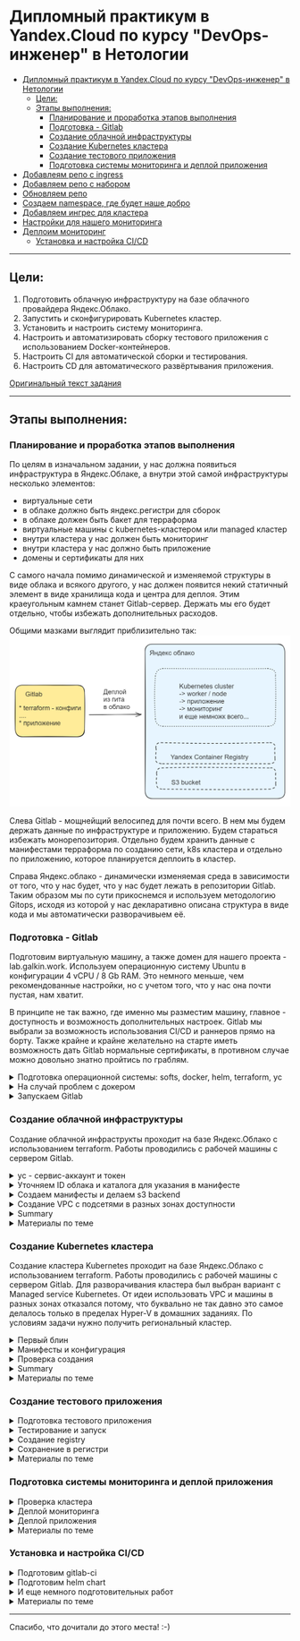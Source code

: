 # Дипломный практикум в Yandex.Cloud по курсу "DevOps-инженер" в Нетологии

- [Дипломный практикум в Yandex.Cloud по курсу "DevOps-инженер" в Нетологии](#дипломный-практикум-в-yandexcloud-по-курсу-devops-инженер-в-нетологии)
  - [Цели:](#цели)
  - [Этапы выполнения:](#этапы-выполнения)
    - [Планирование и проработка этапов выполнения](#планирование-и-проработка-этапов-выполнения)
    - [Подготовка - Gitlab](#подготовка---gitlab)
    - [Создание облачной инфраструктуры](#создание-облачной-инфраструктуры)
    - [Создание Kubernetes кластера](#создание-kubernetes-кластера)
    - [Создание тестового приложения](#создание-тестового-приложения)
    - [Подготовка cистемы мониторинга и деплой приложения](#подготовка-cистемы-мониторинга-и-деплой-приложения)
- [Добавлеям репо с ingress](#добавлеям-репо-с-ingress)
- [Добавляем репо с набором](#добавляем-репо-с-набором)
- [Обновляем репо](#обновляем-репо)
- [Создаем namespace, где будет наше добро](#создаем-namespace-где-будет-наше-добро)
- [Добавляем ингрес для кластера](#добавляем-ингрес-для-кластера)
- [Настройки для нашего мониторинга](#настройки-для-нашего-мониторинга)
- [Деплоим мониторинг](#деплоим-мониторинг)
    - [Установка и настройка CI/CD](#установка-и-настройка-cicd)

---
## Цели:

1. Подготовить облачную инфраструктуру на базе облачного провайдера Яндекс.Облако.
2. Запустить и сконфигурировать Kubernetes кластер.
3. Установить и настроить систему мониторинга.
4. Настроить и автоматизировать сборку тестового приложения с использованием Docker-контейнеров.
5. Настроить CI для автоматической сборки и тестирования.
6. Настроить CD для автоматического развёртывания приложения.

[Оригинальный текст задания](readme.md)

---

## Этапы выполнения:

### Планирование и проработка этапов выполнения

По целям в изначальном задании, у нас должна появиться инфраструктура в Яндекс.Облаке, а внутри этой самой инфраструктуры несколько элементов:
* виртуальные сети
* в облаке должно быть яндекс.регистри для сборок
* в облаке должен быть бакет для терраформа 
* виртуальные машины с kubernetes-кластером или managed кластер
* внутри кластера у нас должен быть мониторинг
* внутри кластера у нас должно быть приложение
* домены и сертификаты для них

С самого начала помимо динамической и изменяемой структуры в виде облака и всякого другого, у нас должен появится некий статичный элемент в виде хранилища кода и центра для деплоя. Этим краеугольным камнем станет Gitlab-сервер. Держать мы его будет отдельно, чтобы избежать дополнительных расходов.

Общими мазками выглядит приблизительно так:
![общая схема](img/scheme.png)

Слева Gitlab - мощнейщий велосипед для почти всего. В нем мы будем держать данные по инфраструктуре и приложению. Будем стараться избежать монорепозитория. Отдельно будем хранить данные с манифестами терраформа по созданию сети, k8s кластера и отдельно по приложению, которое планируется деплоить в кластер.

Справа Яндекс.облако - динамически изменяемая среда в зависимости от того, что у нас будет, что у нас будет лежать в репозитории Gitlab. Таким образом мы по сути прикоснемся и используем методологию Gitops, исходя из которой у нас декларативно описана структура в виде кода и мы автоматически разворачивыем её.

### Подготовка - Gitlab

Подготовим виртуальную машину, а также домен для нашего проекта - lab.galkin.work. Используем операционную систему Ubuntu в конфигурации 4 vCPU / 8 Gb RAM. Это немного меньше, чем рекомендованные настройки, но с учетом того, что у нас она почти пустая, нам хватит.

В принципе не так важно, где именно мы разместим машину, главное - доступность и возможность дополнительных настроек. Gitlab мы выбрали за возможность использования CI/CD и раннеров прямо на борту. Также крайне и крайне желательно на старте иметь возможность дать Gitlab нормальные сертификаты, в противном случае можно довольно знатно пройтись по граблям. 

<details>
  <summary>Подготовка операционной системы: softs, docker, helm, terraform, yc</summary>

![сервер Gitlab](img/gitlab-srv.png)

  * **Сменим хостнейм**
  ```  hostnamectl set-hostname lab.galkin.work ```

  * **Немного украсим внешний вид**
  ``` cat /dev/null > .bash_profile; nano .bash_profile ```

  ``` 
  PS1="\[\033[1;36m\]\t \[\e[39m\][\[\e[31m\]\u\[\e[39m\]@\[\e[35m\]\h\[\e[39m\]:\[\e[1;34m\]\w\[\e[m\] \[\e[39m\]] \[\e[0;31m\]\$ \[\e[m\]\[\e[0;37m\]"
  export HISTTIMEFORMAT="%d/%m/%y %T "
 ```
  
  * **Обновим систему**
  ```  apt update && apt upgrade --yes --force-yes ```

  * **Установим софты**
   ``` apt install  mc curl wget htop vnstat monit ncdu nano git rsync host whois dnsutils sysstat iotop pwgen siege sshfs nmap p7zip-full screen nmap python3 python3-pip nmon expect pv etckeeper mtr auditd acct jq --yes  ```

  * **Установим docker**
   ``` sudo apt install apt-transport-https ca-certificates curl software-properties-common --yes && curl -fsSL https://download.docker.com/linux/ubuntu/gpg | sudo apt-key add - &&  sudo add-apt-repository "deb [arch=amd64] https://download.docker.com/linux/ubuntu focal stable" &&  sudo apt-cache policy docker-ce &&  sudo apt install docker-ce docker-ce-cli containerd.io docker-buildx-plugin docker-compose-plugin docker-compose --yes && sudo systemctl status docker &&  docker ps ```

  * **Установим helm**
  ```
  snap install helm --classic
  ```  

  * **Установим kubectl**
  ```
  snap install kubectl --classic
  ```  

  * **Установим terraform**
  ```
  wget https://hashicorp-releases.yandexcloud.net/terraform/1.8.3/terraform_1.8.3_linux_amd64.zip
  unzip terraform_*_linux_amd64.zip
  sudo mv terraform /usr/local/bin/
  ```

  * **Установим автоподстановки**
```
terraform -install-autocomplete
```

А также нам нужно добавить провайдер - Яндекс, скачать его с санкционного терраформа будет немного проблематично.
```
nano ~/.terraformrc
```
```
provider_installation {
  network_mirror {
    url = "https://terraform-mirror.yandexcloud.net/"
    include = ["registry.terraform.io/*/*"]
  }
  direct {
    exclude = ["registry.terraform.io/*/*"]
  }
}
```

  * **Установим yc**
  ```
  curl -sSL https://storage.yandexcloud.net/yandexcloud-yc/install.sh | bash

  source "/root/.bashrc"  
  ```

  * **Сгенерируем ключи**
  ```
  ssh-keygen -t rsa
  ssh-keygen -t ed25519
  ```  
</details>



<details>
  <summary>На случай проблем с докером</summary>

  ```
   nano /etc/docker/daemon.json  
  ```

  ```
  {
  "registry-mirrors": [      
          "https://dockerhub.timeweb.cloud",
          "https://huecker.io"
  ]
  }
  ```

  При наличии домена и VPS в зазеркалье можно нехитрым образом сделать свой миррор, что более предпочтительно

  * [_env](src/docker-mirror/_env) - переименовать в .env и указать свой домен (А запись нужно указать заранее, иначе сертификат сразу можно не получить!)
  * [config.yml](src/docker-mirror/config.yml) - конфигурационный файл для registry
  * [docker-compose.yml](src/docker-mirror/docker-compose.yml) - запускаем как обычно
  * [traefik.yml](src/docker-mirror/traefik.yml) - доп. конфиг для Traefik
  
</details>

<details>
  <summary>Запускаем Gitlab</summary>

* **Подготовим docker-compose для Gitlab**

docker-compose.yml

```
version: '3.7'

services:
  web:
    image: 'gitlab/gitlab-ce:16.9.8-ce.0'
    restart: always
    hostname: 'lab.galkin.work'
    environment:
      GITLAB_OMNIBUS_CONFIG: |
        external_url 'https://lab.galkin.work'
        gitlab_rails['gitlab_shell_ssh_port'] = 2224
    ports:
      - '80:80'
      - '443:443'
      - '2224:22'
    volumes:
      - './config:/etc/gitlab'
      - './logs:/var/log/gitlab'
      - './data:/var/opt/gitlab'
    shm_size: '256m'
  ```

```
docker-compose up -d
```

* **Зададим пароль пользователя**

```
docker exec -it gitlab /bin/bash
gitlab-rake "gitlab:password:reset"
```

Например такие:
```
root
ну-вы-поняли (по запросу)
```

* **После входа заведем сразу runner - тип shell**

```
# Download the binary for your system
sudo curl -L --output /usr/local/bin/gitlab-runner https://gitlab-runner-downloads.s3.amazonaws.com/latest/binaries/gitlab-runner-linux-amd64

# Give it permission to execute
sudo chmod +x /usr/local/bin/gitlab-runner

# Create a GitLab Runner user
sudo useradd --comment 'GitLab Runner' --create-home gitlab-runner --shell /bin/bash

# Install and run as a service
sudo gitlab-runner install --user=gitlab-runner --working-directory=/home/gitlab-runner
sudo gitlab-runner start
```
```
gitlab-runner register --url https://lab.galkin.work --token glrt-B9bR4BpxzWPyDy5f2HfR
```

![сервер Gitlab](img/gitlab-face.png)

![сервер Gitlab](img/gitlab-face2.png)

![сервер Gitlab](img/gitlab-runner.png)


Создадим в Gitlab несколько проектов. Как мы декларировали ранее, мы постараемся уйти от монорепозитория:
- **infra** - инфраструктура проекта
- **app** - для нашего приложения
- **monitor** - мониторинг

![сервер Gitlab](img/gitlab-face3.png)
</details>

### Создание облачной инфраструктуры

Создание облачной инфраструкты проходит на базе Яндекс.Облако с использованием terraform. Работы проводились с рабочей машины с сервером Gitlab. 

<details>
    <summary>yc - сервис-аккаунт и токен</summary>

  ```
  yc init

  получаем токен и проводим первоначальную настройку
  ```
  
  Создаем сервисный аккаунт и получаем токен 

  ```
  yc iam service-account create sa-key
  yc iam key create --service-account-name sa-key --output key.json

  yc iam create-token
  ```

  ```
root@lab:~/v03# yc iam service-account create sa-key
done (1s)
id: ajeatu7jd5l3o85qrb1u
folder_id: b1gsk3plrk6l86to7geb
created_at: "2024-06-03T13:02:01.891878178Z"
name: sa-key
  ```

  ```
  root@lab:~# yc iam key create --service-account-name sa-key --output key.json
  id: ajeqjbr8719fopi06o79
  service_account_id: aje74mb2ucv975of1ud3
  created_at: "2024-05-21T14:08:39.873190357Z"
  key_algorithm: RSA_2048
  ```

  ```
  root@lab:/opt/dev-one# yc iam create-token
  t1.9euelZqelMaPk5KQyJmbnpCeksuUj-3rnpWalI2Tzs7LiZGck5zOz5TIzM_l8_cPO01N-e8TdWxf_N3z909pSk357xN1bF_8zef1656VmpLHmYqWkZTJjpSdkZqTm5KM7_zF656VmpLHmYqWkZTJjpSdkZqTm5KM.[CENSORED]
  ```
</details>

<details>
  <summary>Уточняем ID облака и каталога для указания в манифесте</summary>

  ```
  root@lab:/opt/dev-one# yc resource-manager cloud list
  +----------------------+-------------+----------------------+
  |          ID          |    NAME     |   ORGANIZATION ID    |
  +----------------------+-------------+----------------------+
  | b1gjruksal1mu1cb4lmv | thesis      | bpf0m4gb7drjlcg56asf |
  +----------------------+-------------+----------------------+

  root@lab:/opt/dev-one# yc resource-manager folder list
  +----------------------+-------+--------+--------+
  |          ID          | NAME  | LABELS | STATUS |
  +----------------------+-------+--------+--------+
  | b1gsk3plrk6l86to7geb | cloud |        | ACTIVE |
  +----------------------+-------+--------+--------+
  ```

  Добавим переменные окружения
  ```
  export YC_TOKEN=$(yc iam create-token)
  export YC_CLOUD_ID=$(yc config get cloud-id)
  export YC_FOLDER_ID=$(yc config get folder-id)
  ```

  Добавим в переменные окружения идентификатор ключа и секретный ключ

  ```
  yc iam access-key create --service-account-name sa-key > key.json

  cat key.json | grep key_id | awk '{print $2}'
  cat key.json | grep secret | awk '{print $2}'

  export ACCESS_KEY="<идентификатор_ключа>"
  export SECRET_KEY="<секретный_ключ>"
  ```
</details>

<details>
  <summary>Создаем манифесты и делаем s3 backend</summary>

Данные c исходниками в каталоге с [исходниками](src/pro-one-infra-init/) или на [gitlab](https://lab.galkin.work/admin/projects/dev/infra) (пока он еще жив)

* [private.auto.tfvars](src/pro-one-infra-init/private.auto.tfvars) - переменные
* [provider.tf](src/pro-one-infra-init/provider.tf) - провайдер
* [s3-backet.tf_](src/pro-one-infra-init/s3-backet.tf_) - описание бекенда s3
* [s3.tf](src/pro-one-infra-init/s3.tf) - статические ключи для бакета
* [sa-storage-admin.tf](src/pro-one-infra-init/sa-storage-admin.tf) - сервис-аккаунт
* [variables.tf](src/pro-one-infra-init/variables.tf) - описание переменных
* [s3_destroy.sh](src/pro-one-infra-init/s3_destroy.sh) - sh файл с terraform destroy
* [s3_install.sh](src/pro-one-infra-init/s3_install.sh) - sh файл с terraform init и apply
* [s3_install-state.sh](src/pro-one-infra-init/s3_install-state.sh) - добавление бекенда для хранения terraform state


**История в картинках:**
  * Сначала было ничего
  ![](img/yandex-cloud-s3-01.png)

  ![](img/terraform-01.png)

  * Запустили создание и появился бакет
  ![](img/terraform-02.png)
  
  ![](img/terraform-03.png)

  ![](img/yandex-cloud-s3-02.png)

  * Проверили, что бакет удаляется и появляется
  ![](img/terraform-04.png) 
  
  ![](img/yandex-cloud-s3-03.png)

  ![](img/terraform-05.png) 

  ![](img/terraform-06.png) 

  ![](img/yandex-cloud-s3-04.png)

  * Добавили бекенд для хранилища и появилось состояние
  ![](img/terraform-07.png) 

  ![](img/yandex-cloud-s3-05.png)


Иными словами стейт мы благополучно храним в s3. Но фикус в том, что этот самый s3 нам сначала нужно создать, а потом положить туда стейт, указать бэкенд и смигрировать. Т.е. на мой взгляд было бы логичнее хранить стейт не там же, где мы проводим массовые манипуляции, а переложить его в более "статичное" и не подверженное изменениям место, например Gitlab. 

А также замечу, что, к счастью, мы не можем грохнуть s3 со стейтом, т.к. облако Яндекс (не знаю, как там с AWS или другими, не удалось попробовать) не дает удалить бакет, в котором что-то есть. Инами словами потери стейта не происходит (что хорошо), но и полной автоматизации процесса нет (что допустимо, по всей видимости).

*Хотя было довольно забавно ради спортивного интереса удалить remote state из бакета и посмотреть на поведение terraform (никогда так не делайте, особенно в проде и особенно при работе в команде) :)*

</details>

<details>
  <summary>Создание VPC с подсетями в разных зонах доступности</summary>

Забегая вперед замечу, что создать прям во всех зонах доступности не вышло из-за квотирования. На аккаунте мне доступны только A и B зоны. Зона С скоро будет закрыта - https://cloud.yandex.ru/blog/posts/2023/08/new-availability-zone - потому пришлось создать три штуки, но в двух зонах.

Вместо этого можно использовать зону D, т.е. у нас получаются машины в зонах A, B и D. Единственный нюанс, мы не сможем использовать виртуальные машины с  Intel Broadwell, но выбирать Intel Cascade Lake (standard-v2 / Intel® Xeon® Gold 6230) или Intel Ice Lake (standard-v3 / Intel® Xeon® Gold 6338).

![](img/terraform-08.png)

![](img/yandex-cloud-zone.png)


Данные c исходниками в каталоге с [исходниками](src/pro-one-infra-init-test-vps/), [исходниками-2-с-зоной-D](src/pro-one-infra-init-test-vps2/) или на [gitlab](https://lab.galkin.work/admin/projects/dev/infra) (пока он еще жив)

*Вариант 1*
* [private.auto.tfvars](src/pro-one-infra-init-test-vps/private.auto.tfvars) - переменные
* [provider.tf](src/pro-one-infra-init-test-vps/provider.tf) - провайдер
* [s3-backet.tf_](src/pro-one-infra-init-test-vps/s3-backet.tf) - описание бекенда s3
* [s3.tf](src/pro-one-infra-init-test-vps/s3.tf) - статические ключи для бакета
* [sa-storage-admin.tf](src/pro-one-infra-init-test-vps/sa-storage-admin.tf) - сервис-аккаунт
* [variables.tf](src/pro-one-infra-init-test-vps/variables.tf) - описание переменных
* [vpc-s3_destroy.shh](src/pro-one-infra-init-test-vps/vpc-s3_destroy.sh) - sh файл с terraform destroy
* [vpc-s3_install.sh](src/pro-one-infra-init-test-vps/vpc-s3_install.sh) - sh файл с terraform init и apply
* [s3_install-state.sh](src/pro-one-infra-init-test-vps/s3_install-state.sh) - добавление бекенда для хранения terraform state

Кроме того добавляем некоторые дополнительные файлы:
* [networks.tf](src/pro-one-infra-init-test-vps/networks.tf) - список сетей 
* [output.tf](src/pro-one-infra-init-test-vps/output.tf) - вывод полученного
* [secret.txt](src/pro-one-infra-init-test-vps/secret.txt) - мета-данные для передачи в виртуальные машины
* [vpc.tf](src/pro-one-infra-init-test-vps/vpc.tf) - манифест для создания виртуальных машин

А также переименовали sh скрипты в vpc-s3_destroy.sh и vpc-s3_install.sh, но по сути там ничего не поменялось.

*Вариант 2*

* [private.auto.tfvars](src/pro-one-infra-init-test-vps2/private.auto.tfvars) - переменные
* [provider.tf](src/pro-one-infra-init-test-vps2/provider.tf) - провайдер
* [s3-backet.tf_](src/pro-one-infra-init-test-vps2/s3-backet.tf) - описание бекенда s3
* [s3.tf](src/pro-one-infra-init-test-vps2/s3.tf) - статические ключи для бакета
* [sa-storage-admin.tf](src/pro-one-infra-init-test-vps2/sa-storage-admin.tf) - сервис-аккаунт
* [variables.tf](src/pro-one-infra-init-test-vps2/variables.tf) - описание переменных
* [vpc-s3_destroy.shh](src/pro-one-infra-init-test-vps2/vpc-s3_destroy.sh) - sh файл с terraform destroy
* [vpc-s3_install.sh](src/pro-one-infra-init-test-vps2/vpc-s3_install.sh) - sh файл с terraform init и apply
* [s3_install-state.sh](src/pro-one-infra-init-test-vps2/s3_install-state.sh) - добавление бекенда для хранения terraform state

Кроме того добавляем некоторые дополнительные файлы:
* [networks.tf](src/pro-one-infra-init-test-vps2/networks.tf) - список сетей - сеть в зоне ru-central1-d
* [output.tf](src/pro-one-infra-init-test-vps2/output.tf) - вывод полученного
* [secret.txt](src/pro-one-infra-init-test-vps2/secret.txt) - мета-данные для передачи в виртуальные машины
* [vpc.tf](src/pro-one-infra-init-test-vps2/vpc.tf) - манифест для создания виртуальных машин - изменение в выборе платформы на одной из машин


**История в картинках:**

  * В начале снова ничего, кроме s3 и стейта
  ![](img/yandex-cloud-vpc-01.png)

  * Запустили создание - вариант 1
  ![](img/yandex-cloud-vpc-02.png)

  * Запустили создание - вариант 2
  ![](img/yandex-cloud-vpc-07.png)

  * Создалось - вариант 1:
  ![](img/yandex-cloud-vpc-03.png)

  ![](img/yandex-cloud-vpc-04.png)

  * Создалось - вариант 2:
  ![](img/yandex-cloud-vpc-08.png)

  ![](img/yandex-cloud-vpc-09.png)

  * Видео создания (вариант 1):
  [https://youtu.be/8m-nbBQoqDI](https://youtu.be/8m-nbBQoqDI)

  * Видео удаления:
  [https://youtu.be/iJznXWd4vlY](https://youtu.be/iJznXWd4vlY)

  * Удаление:
  ![](img/yandex-cloud-vpc-05.png)
  
  * И ничего кроме s3 со стейтом не осталось
  ![](img/yandex-cloud-vpc-06.png)

  Виртуальные машины многократно создавались и пересоздавались для проверки работы манифестов и отсутствия при этом критичных ошибок.

  Материалы по теме:
  * [Метаданные виртуальной машины](https://yandex.cloud/ru/docs/compute/concepts/vm-metadata)
  * [Как создать виртуальную машину с доступом по паролю](https://yandex.cloud/ru/docs/troubleshooting/compute/how-to/create-password-protected-vm)
  * [Включить доступ по OS Login](https://yandex.cloud/ru/docs/organization/operations/os-login-access)
  * [Добавить SSH-ключ](https://yandex.cloud/ru/docs/organization/operations/add-ssh#tf_1)
  * [Платформы](https://yandex.cloud/ru/docs/compute/concepts/vm-platforms#standard-platforms)
  * [TF Yandex - yandex_compute_instance](https://terraform-provider.yandexcloud.net/Resources/compute_instance)
  * [Virtual Private Cloud (VPC) Terraform module for Yandex.Cloud](https://github.com/terraform-yc-modules/terraform-yc-vpc)
</details>


<details>
  <summary>Summary</summary>

В скромной части работы, конечно, не совсем полная автоматизация, хотя по заданию было свести все к минимуму, но пока моих знаний и умений недостаточно. В идеальной картинке мира было бы здорово когда-нибудь добиться более автоматизированной истории, скорее всего, при помощи модулей от Яндекса:

  * Автоматическое создание дополнительных служебных учеток средствами terraform. На мой взгляд использование одной для всего, безусловно, удобнее, но идеально, когда для каждого "ресурса" у нас свои креды и они строго ограничены в рамках своих прав. С точки зрения отладки это то еще приключение, но с точки зрения безопасности - более надежное решение.
  * Для хранения секретов также идеально было бы использовать Vault от HashiCorp в связке с Terraform, а если секреты лежат в файлах, то аккуратнее подходить к gitignore (здесь эта рекомендация сознательно не соблюдалась, чтобы было понятно, что происходит)
  * Не хватает автоматизации миграции state terraform при хранении его в облачной инфраструктуре. По заданию мы храним его в s3, но это хранилище создает и потенциально пытается убить тот же terraform. Да, у него не получается, но это как-то не очень здорово выглядит. Т.е. тут более идеальной наверное историей было бы мигрирование state в локальный при убийстве всех ресурсов (в том числе очистка бакета) и переходе обратно. Но скорее всего все это оверкил, и state было бы логичнее хранить в Gitlab.
</details>

<details>
  <summary>Материалы по теме</summary>

  * [Документация по созданию бакета](https://yandex.cloud/ru/docs/storage/operations/buckets/create)
  * [Документация по созданию приватного бакета от Hashicorp](https://registry.terraform.io/providers/yandex-cloud/yandex/latest/docs/resources/storage_bucket)
  * [Документация по s3 от HashiCorp](https://www.terraform.io/docs/language/settings/backends/s3.html)
  * [Деплоим Yandex Cloud с помощью Terraform и GitLab](https://www.youtube.com/watch?v=U58zSIvgyDI)
  * [Загрузка состояний Terraform в Yandex Object Storage](https://yandex.cloud/ru/docs/tutorials/infrastructure-management/terraform-state-storage)
  * [Terraform: от незнания к best practices](https://habr.com/ru/companies/nixys/articles/721404/)
</details>


### Создание Kubernetes кластера

Создание кластера Kubernetes проходит на базе Яндекс.Облако с использованием terraform. Работы проводились с рабочей машины с сервером Gitlab. Для разворачивания кластера был выбран вариант с Managed service Kubernetes. От идеи использовать VPC и машины в разных зонах отказался потому, что буквально не так давно это самое делалось только в пределах Hyper-V в домашних заданиях. По условиям задачи нужно получить региональный кластер.

<details>
  <summary>Первый блин</summary>

  На моменте тестирования отвалился ресурс terraform-mirror.yandexcloud.net с ошибкой

  ```
  upstream connect error or disconnect/reset before headers. reset reason: connection failure, transport failure reason: delayed connect error: 110 request-id: 3b5a2521-d490-4728-8081-1dba89e6eadc trace-id: -
  ```

  ![](img/yandex-terraform-fail-01.png)

  Пришлось переключиться на OpenTofu. Здесь и далее будет представлен именно он. Отличий в синтаксисе манифестов, командах и так далее нет, поэтому вполне можно использовать и его, как анти-санкционную замену terraform.

  ![](img/yandex-terraform-fail-02.png)
</details>

<details>
  <summary>Манифесты и конфигурация</summary>

Данные c исходниками в каталоге с [исходниками](src/pro-one-infra-k8s) или на [gitlab](https://lab.galkin.work/dev/infra/-/tree/main/k8s) (пока он еще жив)

* [private.auto.tfvars](src/pro-one-infra-k8s/private.auto.tfvars) - переменные
* [provider.tf](src/pro-one-infra-k8s/provider.tf) - провайдер
* [s3-backet.tf_](src/pro-one-infra-k8s/s3-backet.tf) - описание бекенда s3
* [s3.tf](src/pro-one-infra-k8s/s3.tf) - статические ключи для бакета
* [sa-storage-admin.tf](src/pro-one-infra-k8s/sa-storage-admin.tf) - сервис-аккаунт, изменения для k-admin для k8s
* [variables.tf](src/pro-one-infra-k8s/variables.tf) - описание переменных
* [k8s-s3_destroy.shh](src/pro-one-infra-k8s/vpc-s3_destroy.sh) - sh файл с terraform destroy
* [k8s-s3_install.sh](src/pro-one-infra-k8s/vpc-s3_install.sh) - sh файл с terraform init и apply
* [s3_install-state.sh](src/pro-one-infra-k8s/s3_install-state.sh) - добавление бекенда для хранения terraform state

* [id_rsa.pub](src/pro-one-infra-k8s/id_rsa.pub) - ключик для добавления к нодам кластера 
* [k8s-cluster.tf](src/pro-one-infra-k8s/k8s-cluster.tf) - описание кластера
* [k8s-kms.tf](src/pro-one-infra-k8s/k8s-kms.tf) - описание kms
* [k8s-networks.tf](src/pro-one-infra-k8s/k8s-networks.tf) - описание подсетей
* [k8s-nodes.tf](src/pro-one-infra-k8s/k8s-nodes.tf) - описание нод кластера

Из прошлого задания нам не потребуются файлы [networks.tf](networks.tf_), [output.tf](output.tf)_, [secret.txt](secret.txt), [vpc.tf](vpc.tf_) - так, как мы используем managed-кластер

Самое интересное - получение конфигурации от кластера и возможность иметь свежий kube-конфиг. Сделали через local-exec и yc.

```
output "k8s_cluster_id" {
  value = yandex_kubernetes_cluster.k8s-regional.id
  description = "ID of created cluster"
}

resource "null_resource" "k8s_cluster_id" {
provisioner "local-exec" {
    command = "rm -r ~/.kube && mkdir -p ~/.kube && yc managed-kubernetes cluster get-credentials ${yandex_kubernetes_cluster.k8s-regional.id} --external"
 }
}
```


</details>

<details>
  <summary>Проверка создания</summary>

  ![yandex-cloud-k8s-01](img/yandex-cloud-k8s-01.png)

  ![yandex-cloud-k8s-02](img/yandex-cloud-k8s-02.png)

  ![yandex-cloud-k8s-03](img/yandex-cloud-k8s-03.png)

  ![yandex-cloud-k8s-04](img/yandex-cloud-k8s-04.png)

  ![yandex-cloud-k8s-05](img/yandex-cloud-k8s-05.png)

  [Видео-ролик](https://youtu.be/VZC2BRsoJ10)

</details>

<details>
  <summary>Summary</summary>

  ```
  # kubectl get pods --all-namespaces
NAMESPACE     NAME                                   READY   STATUS    RESTARTS   AGE
kube-system   coredns-5d4bf4fdc8-7hrbj               0/1     Running   0          3m29s
kube-system   ip-masq-agent-26bmk                    1/1     Running   0          34s
kube-system   ip-masq-agent-bb29c                    1/1     Running   0          21s
kube-system   ip-masq-agent-j7f8h                    1/1     Running   0          23s
kube-system   kube-dns-autoscaler-74d99dd8dc-dzzk5   1/1     Running   0          3m25s
kube-system   kube-proxy-mgdd9                       1/1     Running   0          34s
kube-system   kube-proxy-t4z6z                       1/1     Running   0          21s
kube-system   kube-proxy-vwz5f                       1/1     Running   0          23s
kube-system   metrics-server-5b8cd9f6b7-dpxf9        1/2     Running   0          3m24s
kube-system   npd-v0.8.0-6fgkl                       1/1     Running   0          21s
kube-system   npd-v0.8.0-6zc92                       1/1     Running   0          34s
kube-system   npd-v0.8.0-mxtc2                       1/1     Running   0          24s
kube-system   yc-disk-csi-node-v2-7tqgf              6/6     Running   0          21s
kube-system   yc-disk-csi-node-v2-bx2wc              6/6     Running   0          24s
kube-system   yc-disk-csi-node-v2-jg29x              6/6     Running   0          34s
  ```

![yandex-cloud-k8s-05](img/yandex-cloud-k8s-06.png)

</details>

<details>
  <summary>Материалы по теме</summary>

  * [HashiCorp - yandex_kubernetes_cluster](https://registry.terraform.io/providers/yandex-cloud/yandex/latest/docs/resources/kubernetes_cluster)
  * [HashiCorp - yandex_kubernetes_node_group](https://registry.terraform.io/providers/yandex-cloud/yandex/latest/docs/resources/kubernetes_node_group)
  * [TF Yandex - yandex_kubernetes_cluster](https://terraform-provider.yandexcloud.net/Resources/kubernetes_cluster)
  * [TF Yandex - yandex_kubernetes_node_group](https://terraform-provider.yandexcloud.net/Resources/kubernetes_node_group)
  * [Обзор способов подключения](https://yandex.cloud/ru/docs/managed-kubernetes/operations/connect/)
  * [Kubernetes Terraform Module for Yandex.Cloud](https://github.com/terraform-yc-modules/terraform-yc-kubernetes)
  * [Extracting the KUBE_CONFIG for a DigitalOcean Kubernetes cluster from a Terraform .tfstate](https://dev.to/sshine/extracting-the-kubeconfig-for-a-digitalocean-kubernetes-cluster-from-a-terraform-tfstate-1o59)
  * [Understanding local-exec provisioner in terraform](https://www.devopsschool.com/blog/understanding-local-exec-provisioner-in-terraform/)
  * [How to Safely Pass Variables to Terraform local-exec Scripts](https://w3bward.hashnode.dev/how-to-safely-pass-variables-to-terraform-local-exec-scripts)
  * [Автоматизация установки Kubernetes кластера с помощью Kubespray и Terraform в Yandex Cloud](https://habr.com/ru/articles/574514/)
</details>

### Создание тестового приложения

<details>
  <summary>Подготовка тестового приложения</summary>

  Данные c исходниками в каталоге с [исходниками](src/pro-one-app) или на [gitlab](https://lab.galkin.work/admin/projects/dev/app) (пока он еще жив)


* [Dockerfile](src/pro-one-app/Dockerfile) - докерфайл
* [index.html](src/pro-one-app/index.html) - статическая страничка
* [netology.jpg](src/pro-one-app/netology.jpg) - статическая картинка
* [nginx.conf](src/pro-one-app/nginx.conf) - файл конфигурации nginx
</details>


<details>
  <summary>Тестирование и запуск</summary>

Собираем:

```
root@lab:~/testapp# docker build -t protestapp --no-cache .
[+] Building 2.2s (10/10) FINISHED                                                                                                                                                           docker:default
 => [internal] load build definition from Dockerfile                                                                                                                                                   0.1s
 => => transferring dockerfile: 210B                                                                                                                                                                   0.0s
 => [internal] load metadata for docker.io/library/nginx:mainline-alpine                                                                                                                               0.5s
 => [internal] load .dockerignore                                                                                                                                                                      0.1s
 => => transferring context: 2B                                                                                                                                                                        0.0s
 => CACHED [1/5] FROM docker.io/library/nginx:mainline-alpine@sha256:69f8c2c72671490607f52122be2af27d4fc09657ff57e42045801aa93d2090f7                                                                  0.0s
 => [internal] load build context                                                                                                                                                                      0.1s
 => => transferring context: 30.71kB                                                                                                                                                                   0.0s
 => [2/5] RUN rm /etc/nginx/conf.d/*                                                                                                                                                                   0.4s
 => [3/5] ADD nginx.conf /etc/nginx/conf.d/                                                                                                                                                            0.3s
 => [4/5] ADD index.html /usr/share/nginx/html/                                                                                                                                                        0.1s
 => [5/5] ADD netology.jpg /usr/share/nginx/html/                                                                                                                                                      0.2s
 => exporting to image                                                                                                                                                                                 0.3s
 => => exporting layers                                                                                                                                                                                0.3s
 => => writing image sha256:55f45583125ea230e0f9e1745ed42eeae8a7a69054795d3a2f72c97e2ef56f6e                                                                                                           0.0s
 => => naming to docker.io/library/protestapp                                                                                                                                                          0.0s
```

![docker-app-01](img/docker-app-01.png)

Запускаем для проверки

```
root@lab:~/testapp# docker run -p 3000:80 protestapp
/docker-entrypoint.sh: /docker-entrypoint.d/ is not empty, will attempt to perform configuration
/docker-entrypoint.sh: Looking for shell scripts in /docker-entrypoint.d/
/docker-entrypoint.sh: Launching /docker-entrypoint.d/10-listen-on-ipv6-by-default.sh
10-listen-on-ipv6-by-default.sh: info: /etc/nginx/conf.d/default.conf is not a file or does not exist
/docker-entrypoint.sh: Sourcing /docker-entrypoint.d/15-local-resolvers.envsh
/docker-entrypoint.sh: Launching /docker-entrypoint.d/20-envsubst-on-templates.sh
/docker-entrypoint.sh: Launching /docker-entrypoint.d/30-tune-worker-processes.sh
/docker-entrypoint.sh: Configuration complete; ready for start up
2024/06/10 16:01:24 [notice] 1#1: using the "epoll" event method
2024/06/10 16:01:24 [notice] 1#1: nginx/1.27.0
2024/06/10 16:01:24 [notice] 1#1: built by gcc 13.2.1 20231014 (Alpine 13.2.1_git20231014)
2024/06/10 16:01:24 [notice] 1#1: OS: Linux 5.15.0-102-generic
2024/06/10 16:01:24 [notice] 1#1: getrlimit(RLIMIT_NOFILE): 1048576:1048576
2024/06/10 16:01:24 [notice] 1#1: start worker processes
2024/06/10 16:01:24 [notice] 1#1: start worker process 20
2024/06/10 16:01:24 [notice] 1#1: start worker process 21
2024/06/10 16:01:24 [notice] 1#1: start worker process 22
2024/06/10 16:01:24 [notice] 1#1: start worker process 23
```

![docker-app-03](img/docker-app-03.png)

![docker-app-02](img/docker-app-02.png)
</details>


<details>
  <summary>Создание registry</summary>


Добавляем registry c помощью манифеста [registry.tf](src/pro-one-infra-k8s/registry.tf), листиннг ниже

```
resource "yandex_container_registry" "my-registry" {
  name = "pro-one-app"
}

resource "yandex_container_repository" "my-repository" {
  name = "${yandex_container_registry.my-registry.id}/pro-one-app"
}


# Output data
output "yandex_container_repository" {
  value = yandex_container_registry.my-registry.id
  description = "ID registry"
}


resource "null_resource" "yandex_container_repository" {
provisioner "local-exec" {
    command = "echo ${yandex_container_registry.my-registry.id} > registry-id"
 }
}
```

Данные о registry, а именно id получаем также с помощью output и local-exec

[Видео создания](https://youtu.be/uMMFicdFmTM)

![docker-registry-01](img/docker-registry-01.png)

![docker-registry-02](img/docker-registry-02.png)

![docker-registry-03](img/docker-registry-03.png)
</details>

<details>
  <summary>Сохранение в регистри</summary>

Сначала нужно залогиниться... сделаем это с помощью нехитрого скрипта - [yc-registry-login.sh](src/yandex-registry/yc-registry-login.sh), который будет брать значение OAtoken'a и передавать докеру для логина. Данные про токен у нас есть в private.auto.tfvars

```
#!/bin/bash

s="$(head -1 private.auto.tfvars)"
s=${s#*'"'}; s=${s%'"'*}

echo "Token for login:"
echo "$s"


echo "Login to Yandex Docker Registry"
echo "$s" | docker login --username oauth --password-stdin cr.yandex
```

```
6# ./yc-registry-login.sh
Token for login:
CENSORED
Login to Yandex Docker Registry
WARNING! Your password will be stored unencrypted in /root/.docker/config.json.
Configure a credential helper to remove this warning. See
https://docs.docker.com/engine/reference/commandline/login/#credentials-store

Login Succeeded
```

Теперь нужно запилить собрать и залить образ в регистри. id регистри мы получили с помощью терраформ (опентофу).

Переименуем [yc-registry-login.sh](src/yandex-registry/yc-registry-login.sh) в [yc-registry-docker.sh](src/yandex-registry/yc-registry-docker.sh) и добавим туда чтение id регистри и билд-пуш туда.
```
echo "Registry ID"
rid="$(head -1 registry-id)"
echo "$rid"


echo "-------"
echo "Build and push app"
cd ~/pro-one-app
docker build . -t cr.yandex/$rid/pro-one-app:latest -f ~/pro-one-app/Dockerfile
docker push cr.yandex/${rid}/pro-one-app:latest

```

В итоге получаем такой листинг в первом проходе:

```
# ./yc-registry-docker.sh
Token for login:
CENSORED
Login to Yandex Docker Registry
WARNING! Your password will be stored unencrypted in /root/.docker/config.json.
Configure a credential helper to remove this warning. See
https://docs.docker.com/engine/reference/commandline/login/#credentials-store

Login Succeeded
Registry ID
[+] Building 1.4s (10/10) FINISHED                                                                                                                                                           docker:default
 => [internal] load build definition from Dockerfile                                                                                                                                                   0.0s
 => => transferring dockerfile: 210B                                                                                                                                                                   0.0s
 => [internal] load metadata for docker.io/library/nginx:mainline-alpine                                                                                                                               1.2s
 => [internal] load .dockerignore                                                                                                                                                                      0.0s
 => => transferring context: 2B                                                                                                                                                                        0.0s
 => [1/5] FROM docker.io/library/nginx:mainline-alpine@sha256:69f8c2c72671490607f52122be2af27d4fc09657ff57e42045801aa93d2090f7                                                                         0.0s
 => [internal] load build context                                                                                                                                                                      0.1s
 => => transferring context: 30.71kB                                                                                                                                                                   0.0s
 => CACHED [2/5] RUN rm /etc/nginx/conf.d/*                                                                                                                                                            0.0s
 => CACHED [3/5] ADD nginx.conf /etc/nginx/conf.d/                                                                                                                                                     0.0s
 => CACHED [4/5] ADD index.html /usr/share/nginx/html/                                                                                                                                                 0.0s
 => CACHED [5/5] ADD netology.jpg /usr/share/nginx/html/                                                                                                                                               0.0s
 => exporting to image                                                                                                                                                                                 0.0s
 => => exporting layers                                                                                                                                                                                0.0s
 => => writing image sha256:55f45583125ea230e0f9e1745ed42eeae8a7a69054795d3a2f72c97e2ef56f6e                                                                                                           0.0s
 => => naming to cr.yandex/crp8jfk6aqukdh9003lb/pro-one-app:latest                                                                                                                                     0.0s
The push refers to repository [cr.yandex/crp8jfk6aqukdh9003lb/pro-one-app]
72b5fc078a9e: Pushed
b54438062662: Pushed
b280efc1ae41: Pushed
16f15a5caaa8: Pushed
9cba8117003a: Pushed
b6d04dc5ecf7: Pushed
d38ed9b519d2: Pushed
3b4115e2edd1: Pushed
8d720e2faad3: Pushed
7b87df18a0ed: Pushed
a05d3326ce5a: Pushed
d4fc045c9e3a: Pushed
latest: digest: sha256:eae5670009c17b8dd1c3cb997899528bacb8cb399b00430dd9cadb0ae5ba3afa size: 2819
```

Повторяем и видим, что все на месте:

```
# ./yc-registry-docker.sh
Token for login:
CENSORED
Login to Yandex Docker Registry
WARNING! Your password will be stored unencrypted in /root/.docker/config.json.
Configure a credential helper to remove this warning. See
https://docs.docker.com/engine/reference/commandline/login/#credentials-store

Login Succeeded
Registry ID
crp8jfk6aqukdh9003lb
-------
Build and push app
[+] Building 0.7s (10/10) FINISHED                                                                                                                                                           docker:default
 => [internal] load build definition from Dockerfile                                                                                                                                                   0.0s
 => => transferring dockerfile: 210B                                                                                                                                                                   0.0s
 => [internal] load metadata for docker.io/library/nginx:mainline-alpine                                                                                                                               0.5s
 => [internal] load .dockerignore                                                                                                                                                                      0.0s
 => => transferring context: 2B                                                                                                                                                                        0.0s
 => [1/5] FROM docker.io/library/nginx:mainline-alpine@sha256:69f8c2c72671490607f52122be2af27d4fc09657ff57e42045801aa93d2090f7                                                                         0.0s
 => [internal] load build context                                                                                                                                                                      0.0s
 => => transferring context: 95B                                                                                                                                                                       0.0s
 => CACHED [2/5] RUN rm /etc/nginx/conf.d/*                                                                                                                                                            0.0s
 => CACHED [3/5] ADD nginx.conf /etc/nginx/conf.d/                                                                                                                                                     0.0s
 => CACHED [4/5] ADD index.html /usr/share/nginx/html/                                                                                                                                                 0.0s
 => CACHED [5/5] ADD netology.jpg /usr/share/nginx/html/                                                                                                                                               0.0s
 => exporting to image                                                                                                                                                                                 0.0s
 => => exporting layers                                                                                                                                                                                0.0s
 => => writing image sha256:55f45583125ea230e0f9e1745ed42eeae8a7a69054795d3a2f72c97e2ef56f6e                                                                                                           0.0s
 => => naming to cr.yandex/crp8jfk6aqukdh9003lb/pro-one-app:latest                                                                                                                                     0.0s
The push refers to repository [cr.yandex/crp8jfk6aqukdh9003lb/pro-one-app]
72b5fc078a9e: Layer already exists
b54438062662: Layer already exists
b280efc1ae41: Layer already exists
16f15a5caaa8: Layer already exists
9cba8117003a: Layer already exists
b6d04dc5ecf7: Layer already exists
d38ed9b519d2: Layer already exists
3b4115e2edd1: Layer already exists
8d720e2faad3: Layer already exists
7b87df18a0ed: Layer already exists
a05d3326ce5a: Layer already exists
d4fc045c9e3a: Layer already exists
latest: digest: sha256:eae5670009c17b8dd1c3cb997899528bacb8cb399b00430dd9cadb0ae5ba3afa size: 2819

```

Успешно создалось:
![docker-registry-04](img/docker-app-04.png)

![docker-registry-05](img/docker-app-05.png)

Реестры, container registry, точно также, как и s3, не удаляются, если там что-то есть внутри. Т.е. для полного удаления нужно сначала зачистить содержимое и только потом удалять.

</details>

<details>
  <summary>Материалы по теме</summary>

  * [Запуск Docker-образа на виртуальной машине](https://yandex.cloud/ru/docs/container-registry/tutorials/run-docker-on-vm#oauth-token_1)
  * [Справочник Terraform для Yandex Container Registry](https://yandex.cloud/ru/docs/container-registry/tf-ref)
  * [TF Yandex - yandex_container_repository](https://terraform-provider.yandexcloud.net/Resources/container_repository)
  * [Repository in Container Registry](https://yandex.cloud/en/docs/container-registry/concepts/repository)
</details>

### Подготовка cистемы мониторинга и деплой приложения

<details>
  <summary>Проверка кластера</summary>

```
# kubectl cluster-info

Kubernetes control plane is running at https://158.160.129.35
CoreDNS is running at https://158.160.129.35/api/v1/namespaces/kube-system/services/kube-dns:dns/proxy
```

```
# kubectl get pods --all-namespaces

NAMESPACE     NAME                                   READY   STATUS    RESTARTS   AGE
kube-system   coredns-5d4bf4fdc8-4wxsf               0/1     Running   0          4m4s
kube-system   coredns-5d4bf4fdc8-r6p7q               0/1     Running   0          4s
kube-system   ip-masq-agent-2klfm                    1/1     Running   0          28s
kube-system   ip-masq-agent-6ffwt                    1/1     Running   0          38s
kube-system   ip-masq-agent-dggqh                    1/1     Running   0          39s
kube-system   kube-dns-autoscaler-74d99dd8dc-2gkls   1/1     Running   0          4m
kube-system   kube-proxy-7bnwx                       1/1     Running   0          39s
kube-system   kube-proxy-gjs7p                       1/1     Running   0          28s
kube-system   kube-proxy-kzsvx                       1/1     Running   0          38s
kube-system   metrics-server-5b8cd9f6b7-x5v29        1/2     Running   0          4m
kube-system   npd-v0.8.0-9tpzc                       1/1     Running   0          40s
kube-system   npd-v0.8.0-n9kz7                       1/1     Running   0          28s
kube-system   npd-v0.8.0-wqtxv                       1/1     Running   0          38s
kube-system   yc-disk-csi-node-v2-7d8d6              6/6     Running   0          28s
kube-system   yc-disk-csi-node-v2-9qjfg              6/6     Running   0          40s
kube-system   yc-disk-csi-node-v2-lhs5s              6/6     Running   0          38s
```
</details>

<details>
  <summary>Деплой мониторинга</summary>

# Добавлеям репо с ingress

```
helm repo add ingress-nginx https://kubernetes.github.io/ingress-nginx
```

# Добавляем репо с набором

```
helm repo add prometheus-community https://prometheus-community.github.io/helm-charts 
```

# Обновляем репо

```
helm repo update
```

# Создаем namespace, где будет наше добро
```
kubectl create namespace monitoring
```

# Добавляем ингрес для кластера
helm install ingress-nginx/ingress-nginx --generate-name


# Настройки для нашего мониторинга
```
prometheus:
  enabled: true

alertmanager:
  enabled: true

grafana:
  enabled: true
  adminPassword: "nil1faeP6eph"
  persistence:
    enabled: true
    accessModes: ["ReadWriteOnce"]
    size: 1Gi
```

# Деплоим мониторинг
```
helm install kube-prometheus-stack prometheus-community/kube-prometheus-stack -n monitoring -f kube-prometheus-values.yaml
```

Настраиваем ингрес для Grafana:
```
apiVersion: networking.k8s.io/v1
kind: Ingress
metadata:
  name: grafana-ingress
  namespace: monitoring
spec:
  ingressClassName: nginx
  rules:
    - host: k8s.galkin.work
      http:
        paths:
          - path: /
            pathType: Prefix
            backend:
              service:
                name: kube-prometheus-stack-grafana
                port:
                  number: 80
```

```
kubectl apply -f grafana-ingress.yaml
```

Проверяем, что у нас в ингресах:
```
kubectl get ingress -A

NAMESPACE    NAME              CLASS   HOSTS             ADDRESS           PORTS   AGE
monitoring   grafana-ingress   nginx   k8s.galkin.work   158.160.166.250   80      2m
```

Смотрим, что появилось еще:
```
# kubectl --namespace monitoring get pods

NAME                                                        READY   STATUS    RESTARTS   AGE
alertmanager-kube-prometheus-stack-alertmanager-0           2/2     Running   0          50s
kube-prometheus-stack-grafana-554fcc4c86-krsfd              2/3     Running   0          63s
kube-prometheus-stack-kube-state-metrics-7f6967956d-m557z   1/1     Running   0          63s
kube-prometheus-stack-operator-79b45fdb47-fwmzc             1/1     Running   0          63s
kube-prometheus-stack-prometheus-node-exporter-7nzcf        1/1     Running   0          63s
kube-prometheus-stack-prometheus-node-exporter-8nh8s        1/1     Running   0          63s
kube-prometheus-stack-prometheus-node-exporter-j2f8s        1/1     Running   0          63s
prometheus-kube-prometheus-stack-prometheus-0               2/2     Running   0          50s
```

```
# kubectl get pods --all-namespaces

NAMESPACE     NAME                                                        READY   STATUS    RESTARTS   AGE
default       ingress-nginx-1718636301-controller-7b6545bfd9-fdxh8        1/1     Running   0          2m22s
kube-system   coredns-5d4bf4fdc8-4wxsf                                    1/1     Running   0          8m21s
kube-system   coredns-5d4bf4fdc8-r6p7q                                    1/1     Running   0          4m21s
kube-system   ip-masq-agent-2klfm                                         1/1     Running   0          4m45s
kube-system   ip-masq-agent-6ffwt                                         1/1     Running   0          4m55s
kube-system   ip-masq-agent-dggqh                                         1/1     Running   0          4m56s
kube-system   kube-dns-autoscaler-74d99dd8dc-2gkls                        1/1     Running   0          8m17s
kube-system   kube-proxy-7bnwx                                            1/1     Running   0          4m56s
kube-system   kube-proxy-gjs7p                                            1/1     Running   0          4m45s
kube-system   kube-proxy-kzsvx                                            1/1     Running   0          4m55s
kube-system   metrics-server-6b5df79959-6v5jj                             2/2     Running   0          4m10s
kube-system   npd-v0.8.0-9tpzc                                            1/1     Running   0          4m57s
kube-system   npd-v0.8.0-n9kz7                                            1/1     Running   0          4m45s
kube-system   npd-v0.8.0-wqtxv                                            1/1     Running   0          4m55s
kube-system   yc-disk-csi-node-v2-7d8d6                                   6/6     Running   0          4m45s
kube-system   yc-disk-csi-node-v2-9qjfg                                   6/6     Running   0          4m57s
kube-system   yc-disk-csi-node-v2-lhs5s                                   6/6     Running   0          4m55s
monitoring    alertmanager-kube-prometheus-stack-alertmanager-0           2/2     Running   0          70s
monitoring    kube-prometheus-stack-grafana-554fcc4c86-krsfd              3/3     Running   0          83s
monitoring    kube-prometheus-stack-kube-state-metrics-7f6967956d-m557z   1/1     Running   0          83s
monitoring    kube-prometheus-stack-operator-79b45fdb47-fwmzc             1/1     Running   0          83s
monitoring    kube-prometheus-stack-prometheus-node-exporter-7nzcf        1/1     Running   0          83s
monitoring    kube-prometheus-stack-prometheus-node-exporter-8nh8s        1/1     Running   0          83s
monitoring    kube-prometheus-stack-prometheus-node-exporter-j2f8s        1/1     Running   0          83s
monitoring    prometheus-kube-prometheus-stack-prometheus-0               2/2     Running   0          70s
```

Заходим-проверяем:
```
login: admin
password: nil1faeP6eph
```

PS: Момент про изменения А-записей опускаю, как очевидный.
</details>

<details>
  <summary>Деплой приложения</summary>

Подготовим файл для деплоя:

```
---
apiVersion: v1
kind: Service
metadata:
  name: webapp-service
  namespace: default
spec:
  ports:
    - name: http
      protocol: TCP
      port: 80
  selector:
    app: webapp

---
apiVersion: networking.k8s.io/v1
kind: Ingress
metadata:
  name: pro-one-app-ingress
  namespace: default
spec:
  ingressClassName: nginx
  rules:
    - host: demo.galkin.work
      http:
        paths:
          - path: /
            pathType: Prefix
            backend:
              service:
                name: webapp-service
                port:
                  number: 80

---
apiVersion: apps/v1
kind: Deployment
metadata:
  name: webapp-deployment
  namespace: default
  labels:
    app: webapp
spec:
  replicas: 3
  selector:
    matchLabels:
      app: webapp
  template:
    metadata:
      name: webapp
      labels:
        app: webapp
    spec:
      containers:
      - name: pro-one-app
        image: cr.yandex/crp8jfk6aqukdh9003lb/pro-one-app:latest
        ports:
        - containerPort: 80
```

```
# kubectl apply -f pro-one-app.yml

service/webapp-service created
ingress.networking.k8s.io/pro-one-app-ingress created
deployment.apps/webapp-deployment created
```

```

```


Проверяем, что у нас в ингресах:
```
# kubectl get ingress -A

NAMESPACE    NAME                  CLASS   HOSTS              ADDRESS           PORTS   AGE
default      pro-one-app-ingress   nginx   demo.galkin.work   158.160.166.250   80      26s
monitoring   grafana-ingress       nginx   k8s.galkin.work    158.160.166.250   80      4m18s
```

Смотрим, что появилось еще:
```
kubectl get pods --all-namespaces

NAMESPACE     NAME                                                        READY   STATUS    RESTARTS   AGE
default       ingress-nginx-1718636301-controller-7b6545bfd9-fdxh8        1/1     Running   0          6m7s
default       webapp-deployment-5d655bc4b9-kjgr7                          1/1     Running   0          52s
default       webapp-deployment-5d655bc4b9-wjfjg                          1/1     Running   0          52s
default       webapp-deployment-5d655bc4b9-xw2vj                          1/1     Running   0          52s
kube-system   coredns-5d4bf4fdc8-4wxsf                                    1/1     Running   0          12m
kube-system   coredns-5d4bf4fdc8-r6p7q                                    1/1     Running   0          8m6s
kube-system   ip-masq-agent-2klfm                                         1/1     Running   0          8m30s
kube-system   ip-masq-agent-6ffwt                                         1/1     Running   0          8m40s
kube-system   ip-masq-agent-dggqh                                         1/1     Running   0          8m41s
kube-system   kube-dns-autoscaler-74d99dd8dc-2gkls                        1/1     Running   0          12m
kube-system   kube-proxy-7bnwx                                            1/1     Running   0          8m41s
kube-system   kube-proxy-gjs7p                                            1/1     Running   0          8m30s
kube-system   kube-proxy-kzsvx                                            1/1     Running   0          8m40s
kube-system   metrics-server-6b5df79959-6v5jj                             2/2     Running   0          7m55s
kube-system   npd-v0.8.0-9tpzc                                            1/1     Running   0          8m42s
kube-system   npd-v0.8.0-n9kz7                                            1/1     Running   0          8m30s
kube-system   npd-v0.8.0-wqtxv                                            1/1     Running   0          8m40s
kube-system   yc-disk-csi-node-v2-7d8d6                                   6/6     Running   0          8m30s
kube-system   yc-disk-csi-node-v2-9qjfg                                   6/6     Running   0          8m42s
kube-system   yc-disk-csi-node-v2-lhs5s                                   6/6     Running   0          8m40s
monitoring    alertmanager-kube-prometheus-stack-alertmanager-0           2/2     Running   0          4m55s
monitoring    kube-prometheus-stack-grafana-554fcc4c86-krsfd              3/3     Running   0          5m8s
monitoring    kube-prometheus-stack-kube-state-metrics-7f6967956d-m557z   1/1     Running   0          5m8s
monitoring    kube-prometheus-stack-operator-79b45fdb47-fwmzc             1/1     Running   0          5m8s
monitoring    kube-prometheus-stack-prometheus-node-exporter-7nzcf        1/1     Running   0          5m8s
monitoring    kube-prometheus-stack-prometheus-node-exporter-8nh8s        1/1     Running   0          5m8s
monitoring    kube-prometheus-stack-prometheus-node-exporter-j2f8s        1/1     Running   0          5m8s
monitoring    prometheus-kube-prometheus-stack-prometheus-0               2/2     Running   0          4m55s
```

Заходим-проверяем - [demo.galkin.work](http://demo.galkin.work):

![demo](img/demo-app.png)

PS: Момент про изменения А-записей опускаю, как очевидный.

</details>

<details>
  <summary>Материалы по теме</summary>

  * [Как задеплоить проект на Kubernetes в VK Cloud](https://cloud.vk.com/blog/proekt-na-kubernetes-v-mailru-cloud-solutions-chast-3)
  * [Мониторинг в K8s с помощью Prometheus](https://selectel.ru/blog/tutorials/monitoring-in-k8s-with-prometheus/)
  * [Установить Ingress и Ingress Controller](https://docs.selectel.ru/cloud/managed-kubernetes/networks/set-up-ingress/)
  * [Как установить Prometheus и Grafana на Kubernetes с помощью Helm](https://itsecforu.ru/2021/04/12/%E2%98%B8%EF%B8%8F-%D0%BA%D0%B0%D0%BA-%D1%83%D1%81%D1%82%D0%B0%D0%BD%D0%BE%D0%B2%D0%B8%D1%82%D1%8C-prometheus-%D0%B8-grafana-%D0%BD%D0%B0-kubernetes-%D1%81-%D0%BF%D0%BE%D0%BC%D0%BE%D1%89%D1%8C%D1%8E-h/)
  * [Мониторинг кластера с помощью Prometheus и Grafana](https://yandex.cloud/ru/docs/managed-kubernetes/tutorials/prometheus-grafana-monitoring?utm_referrer=https%3A%2F%2Fyandex.ru%2F)
  * [Start monitoring your Kubernetes cluster with Prometheus and Grafana](https://opensource.com/article/21/6/chaos-grafana-prometheus)
  * [Запуск мониторинга k8s для ingress-nginx](https://www.devopsos.ru/blog/kubernetes-zapusk-prometheus-grafana-alertmanager-zapusk-exporter-dlya-ingress-nginx-controller)
  * [Мониторинг с Prometheus в Kubernetes за 15 минут](https://habr.com/ru/companies/flant/articles/340728/)
  * [Butname Charts](https://github.com/bitnami/charts/tree/main/bitnami)
  * [End to end monitoring with the Prometheus Operator](https://www.youtube.com/watch?v=5Jr1v9mWnJc)
  * [Using Helm to deploy to a kubernetes cluster pulling images from a private container registry](https://hamidshahid.blogspot.com/2018/07/using-helm-to-deploy-to-kubernetes.html) 
</details>

### Установка и настройка CI/CD

<details>
  <summary>Подготовим gitlab-ci</summary>

Бьемся с тегэами

</details>

<details>
  <summary>Подготовим helm chart</summary>

  Чарт готов.. деплой проходит
</details>

<details>
  <summary>И еще немного подготовительных работ</summary>

Используем CI/CD Variables для некоторых наших значений:
* YA_CI_REGISTRY - ссылка на регистри (по сути она у нас константа в этой истории)
* YA_CI_REGISTRY_KEY - ключ для доступа к регистри (все потому, что при деплое стоит использовать ключ, а не интерактивный вход)
* YDX_KUBE_CONFIG_PROD - данные из  .kube/config, могут менять при пересоздании кластера

Также не стоит забывать, что наш gitlab-runner может не знать про наличие Яндекс облака, yc и кластера в кубернетес.

</details>

<details>
  <summary>Материалы по теме</summary>
</details>


---

Спасибо, что дочитали до этого места! :-)
